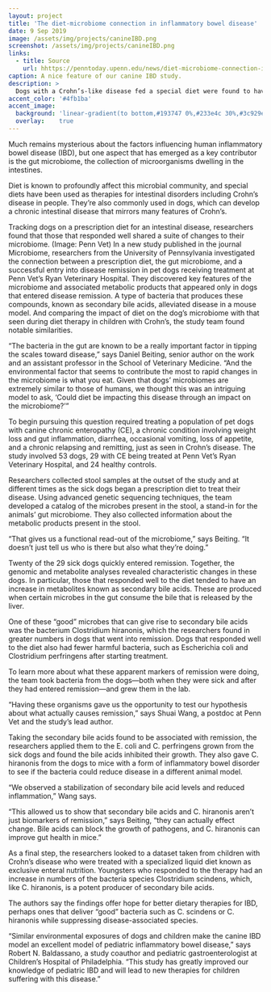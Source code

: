 ```yaml
---
layout: project
title: 'The diet-microbiome connection in inflammatory bowel disease'
date: 9 Sep 2019
image: /assets/img/projects/canineIBD.png
screenshot: /assets/img/projects/canineIBD.png
links:
  - title: Source
    url: hhttps://penntoday.upenn.edu/news/diet-microbiome-connection-inflammatory-bowel-disease
caption: A nice feature of our canine IBD study.
description: >
  Dogs with a Crohn’s-like disease fed a special diet were found to have characteristic changes in their gut microbiomes, paralleling changes seen in children with Crohn’s.
accent_color: '#4fb1ba'
accent_image:
  background: 'linear-gradient(to bottom,#193747 0%,#233e4c 30%,#3c929e 50%,#d5d5d4 70%,#cdccc8 100%)'
  overlay:    true
---
```


Much remains mysterious about the factors influencing human inflammatory bowel disease (IBD), but one aspect that has emerged as a key contributor is the gut microbiome, the collection of microorganisms dwelling in the intestines. 

Diet is known to profoundly affect this microbial community, and special diets have been used as therapies for intestinal disorders including Crohn’s disease in people. They’re also commonly used in dogs, which can develop a chronic intestinal disease that mirrors many features of Crohn’s. 

Tracking dogs on a prescription diet for an intestinal disease, researchers found that those that responded well shared a suite of changes to their microbiome. (Image: Penn Vet)
In a new study published in the journal Microbiome, researchers from the University of Pennsylvania investigated the connection between a prescription diet, the gut microbiome, and a successful entry into disease remission in pet dogs receiving treatment at Penn Vet’s Ryan Veterinary Hospital. They discovered key features of the microbiome and associated metabolic products that appeared only in dogs that entered disease remission. A type of bacteria that produces these compounds, known as secondary bile acids, alleviated disease in a mouse model. And comparing the impact of diet on the dog’s microbiome with that seen during diet therapy in children with Crohn’s, the study team found notable similarities.

“The bacteria in the gut are known to be a really important factor in tipping the scales toward disease,” says Daniel Beiting, senior author on the work and an assistant professor in the School of Veterinary Medicine. “And the environmental factor that seems to contribute the most to rapid changes in the microbiome is what you eat. Given that dogs’ microbiomes are extremely similar to those of humans, we thought this was an intriguing model to ask, ‘Could diet be impacting this disease through an impact on the microbiome?’”

To begin pursuing this question required treating a population of pet dogs with canine chronic enteropathy (CE), a chronic condition involving weight loss and gut inflammation, diarrhea, occasional vomiting, loss of appetite, and a chronic relapsing and remitting, just as seen in Crohn’s disease. The study involved 53 dogs, 29 with CE being treated at Penn Vet’s Ryan Veterinary Hospital, and 24 healthy controls. 

Researchers collected stool samples at the outset of the study and at different times as the sick dogs began a prescription diet to treat their disease. Using advanced genetic sequencing techniques, the team developed a catalog of the microbes present in the stool, a stand-in for the animals’ gut microbiome. They also collected information about the metabolic products present in the stool.

“That gives us a functional read-out of the microbiome,” says Beiting. “It doesn’t just tell us who is there but also what they’re doing.”

Twenty of the 29 sick dogs quickly entered remission. Together, the genomic and metabolite analyses revealed characteristic changes in these dogs. In particular, those that responded well to the diet tended to have an increase in metabolites known as secondary bile acids. These are produced when certain microbes in the gut consume the bile that is released by the liver. 

One of these “good” microbes that can give rise to secondary bile acids was the bacterium Clostridium hiranonis, which the researchers found in greater numbers in dogs that went into remission. Dogs that responded well to the diet also had fewer harmful bacteria, such as Escherichia coli and Clostridium perfringens after starting treatment.

To learn more about what these apparent markers of remission were doing, the team took bacteria from the dogs—both when they were sick and after they had entered remission—and grew them in the lab. 

“Having these organisms gave us the opportunity to test our hypothesis about what actually causes remission,” says Shuai Wang, a postdoc at Penn Vet and the study’s lead author.

Taking the secondary bile acids found to be associated with remission, the researchers applied them to the E. coli and C. perfringens grown from the sick dogs and found the bile acids inhibited their growth. They also gave C. hiranonis from the dogs to mice with a form of inflammatory bowel disorder to see if the bacteria could reduce disease in a different animal model.

“We observed a stabilization of secondary bile acid levels and reduced inflammation,” Wang says.

“This allowed us to show that secondary bile acids and C. hiranonis aren’t just biomarkers of remission,” says Beiting, “they can actually effect change. Bile acids can block the growth of pathogens, and C. hiranonis can improve gut health in mice.”

As a final step, the researchers looked to a dataset taken from children with Crohn’s disease who were treated with a specialized liquid diet known as exclusive enteral nutrition. Youngsters who responded to the therapy had an increase in numbers of the bacteria species Clostridium scindens, which, like C. hiranonis, is a potent producer of secondary bile acids.

The authors say the findings offer hope for better dietary therapies for IBD, perhaps ones that deliver “good” bacteria such as C. scindens or C. hiranonis while suppressing disease-associated species.

“Similar environmental exposures of dogs and children make the canine IBD model an excellent model of pediatric inflammatory bowel disease,” says Robert N. Baldassano, a study coauthor and pediatric gastroenterologist at Children’s Hospital of Philadelphia. “This study has greatly improved our knowledge of pediatric IBD and will lead to new therapies for children suffering with this disease.”